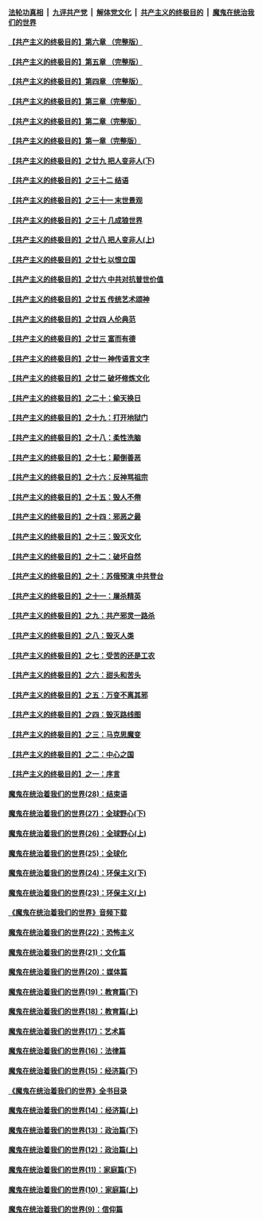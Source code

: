 ####  [法轮功真相](../../../../basic/blob/master/README.md?t=09062100) &nbsp;|&nbsp; [九评共产党](../../../../9ping.md/blob/master/README.md?t=09062100) &nbsp;|&nbsp; [解体党文化](../../../../jtdwh.md/blob/master/README.md?t=09062100)  &nbsp;|&nbsp; [共产主义的终极目的](../../../../gczydzjmd.md/blob/master/README.md?t=09062100) &nbsp;|&nbsp; [魔鬼在统治我们的世界](../../../../mgztzwmdsj.md/blob/master/README.md?t=09062100) 

#### [【共产主义的终极目的】第六章 （完整版）](../pages/nsc422/n11428913.md?t=09062100) 

#### [【共产主义的终极目的】第五章 （完整版）](../pages/nsc422/n11428912.md?t=09062100) 

#### [【共产主义的终极目的】第四章 （完整版）](../pages/nsc422/n11428907.md?t=09062100) 

#### [【共产主义的终极目的】第三章（完整版）](../pages/nsc422/n11428848.md?t=09062100) 

#### [【共产主义的终极目的】第二章（完整版）](../pages/nsc422/n11428831.md?t=09062100) 

#### [【共产主义的终极目的】第一章（完整版）](../pages/nsc422/n11417651.md?t=09062100) 

#### [【共产主义的终极目的】之廿九 把人变非人(下)](../pages/nsc422/n11344140.md?t=09062100) 

#### [【共产主义的终极目的】之三十二 结语](../pages/nsc422/n11360535.md?t=09062100) 

#### [【共产主义的终极目的】之三十一 末世景观](../pages/nsc422/n11351129.md?t=09062100) 

#### [【共产主义的终极目的】之三十 几成狼世界](../pages/nsc422/n11348280.md?t=09062100) 

#### [【共产主义的终极目的】之廿八 把人变非人(上)](../pages/nsc422/n11340492.md?t=09062100) 

#### [【共产主义的终极目的】之廿七 以恨立国](../pages/nsc422/n11336944.md?t=09062100) 

#### [【共产主义的终极目的】之廿六 中共对抗普世价值](../pages/nsc422/n11324785.md?t=09062100) 

#### [【共产主义的终极目的】之廿五 传统艺术颂神](../pages/nsc422/n11296396.md?t=09062100) 

#### [【共产主义的终极目的】之廿四 人伦典范](../pages/nsc422/n11296397.md?t=09062100) 

#### [【共产主义的终极目的】之廿三 富而有德](../pages/nsc422/n11283598.md?t=09062100) 

#### [【共产主义的终极目的】之廿一 神传语言文字](../pages/nsc422/n11263265.md?t=09062100) 

#### [【共产主义的终极目的】之廿二 破坏修炼文化](../pages/nsc422/n11245728.md?t=09062100) 

#### [【共产主义的终极目的】之二十：偷天换日](../pages/nsc422/n11238846.md?t=09062100) 

#### [【共产主义的终极目的】之十九：打开地狱门](../pages/nsc422/n11206376.md?t=09062100) 

#### [【共产主义的终极目的】之十八：柔性洗脑](../pages/nsc422/n11199994.md?t=09062100) 

#### [【共产主义的终极目的】之十七：颠倒善恶](../pages/nsc422/n11179782.md?t=09062100) 

#### [【共产主义的终极目的】之十六：反神骂祖宗](../pages/nsc422/n11166798.md?t=09062100) 

#### [【共产主义的终极目的】之十五：毁人不倦](../pages/nsc422/n11166792.md?t=09062100) 

#### [【共产主义的终极目的】之十四：邪恶之最](../pages/nsc422/n11150249.md?t=09062100) 

#### [【共产主义的终极目的】之十三：毁灭文化](../pages/nsc422/n11135227.md?t=09062100) 

#### [【共产主义的终极目的】之十二：破坏自然](../pages/nsc422/n11135214.md?t=09062100) 

#### [【共产主义的终极目的】之十：苏俄预演 中共登台](../pages/nsc422/n11118424.md?t=09062100) 

#### [【共产主义的终极目的】之十一：屠杀精英](../pages/nsc422/n11118442.md?t=09062100) 

#### [【共产主义的终极目的】之九：共产邪灵一路杀](../pages/nsc422/n11114139.md?t=09062100) 

#### [【共产主义的终极目的】之八：毁灭人类](../pages/nsc422/n11108503.md?t=09062100) 

#### [【共产主义的终极目的】之七：受苦的还是工农](../pages/nsc422/n11101809.md?t=09062100) 

#### [【共产主义的终极目的】之六：甜头和苦头](../pages/nsc422/n11096971.md?t=09062100) 

#### [【共产主义的终极目的】之五：万变不离其邪](../pages/nsc422/n11091285.md?t=09062100) 

#### [【共产主义的终极目的】之四：毁灭路线图](../pages/nsc422/n11086284.md?t=09062100) 

#### [【共产主义的终极目的】之三：马克思魔变](../pages/nsc422/n11061941.md?t=09062100) 

#### [【共产主义的终极目的】之二：中心之国](../pages/nsc422/n11047728.md?t=09062100) 

#### [【共产主义的终极目的】之一：序言](../pages/nsc422/n11086077.md?t=09062100) 

#### [魔鬼在统治着我们的世界(28)：结束语](../pages/nsc422/n10936246.md?t=09062100) 

#### [魔鬼在统治着我们的世界(27)：全球野心(下)](../pages/nsc422/n10928319.md?t=09062100) 

#### [魔鬼在统治着我们的世界(26)：全球野心(上)](../pages/nsc422/n10900318.md?t=09062100) 

#### [魔鬼在统治着我们的世界(25)：全球化](../pages/nsc422/n10788205.md?t=09062100) 

#### [魔鬼在统治着我们的世界(24)：环保主义(下)](../pages/nsc422/n10695307.md?t=09062100) 

#### [魔鬼在统治着我们的世界(23)：环保主义(上)](../pages/nsc422/n10688613.md?t=09062100) 

#### [《魔鬼在统治着我们的世界》音频下载](../pages/nsc422/n10635553.md?t=09062100) 

#### [魔鬼在统治着我们的世界(22)：恐怖主义](../pages/nsc422/n10614727.md?t=09062100) 

#### [魔鬼在统治着我们的世界(21)：文化篇](../pages/nsc422/n10597706.md?t=09062100) 

#### [魔鬼在统治着我们的世界(20)：媒体篇](../pages/nsc422/n10586579.md?t=09062100) 

#### [魔鬼在统治着我们的世界(19)：教育篇(下)](../pages/nsc422/n10564808.md?t=09062100) 

#### [魔鬼在统治着我们的世界(18)：教育篇(上)](../pages/nsc422/n10526970.md?t=09062100) 

#### [魔鬼在统治着我们的世界(17)：艺术篇](../pages/nsc422/n10499093.md?t=09062100) 

#### [魔鬼在统治着我们的世界(16)：法律篇](../pages/nsc422/n10485969.md?t=09062100) 

#### [魔鬼在统治着我们的世界(15)：经济篇(下)](../pages/nsc422/n10469975.md?t=09062100) 

#### [《魔鬼在统治着我们的世界》全书目录](../pages/nsc422/n10464261.md?t=09062100) 

#### [魔鬼在统治着我们的世界(14)：经济篇(上)](../pages/nsc422/n10457370.md?t=09062100) 

#### [魔鬼在统治着我们的世界(13)：政治篇(下)](../pages/nsc422/n10448270.md?t=09062100) 

#### [魔鬼在统治着我们的世界(12)：政治篇(上)](../pages/nsc422/n10444576.md?t=09062100) 

#### [魔鬼在统治着我们的世界(11)：家庭篇(下)](../pages/nsc422/n10440961.md?t=09062100) 

#### [魔鬼在统治着我们的世界(10)：家庭篇(上)](../pages/nsc422/n10435448.md?t=09062100) 

#### [魔鬼在统治着我们的世界(9)：信仰篇](../pages/nsc422/n10432159.md?t=09062100) 

